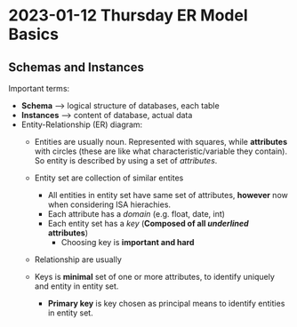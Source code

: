 # 2023-01-12 Thursday ER Model Basics

## Schemas and Instances

Important terms:
- **Schema** --> logical structure of databases, each table
- **Instances** --> content of database, actual data
- Entity-Relationship (ER) diagram:
    + Entities are usually noun. Represented with squares, while **attributes** with circles (these are like what characteristic/variable they contain). So entity is described by using a set of *attributes*.
    + Entity set are collection of similar entites
        * All entities in entity set have same set of attributes, **however** now when considering ISA hierachies.
        * Each attribute has a *domain* (e.g. float, date, int)
        * Each entity set has a *key*  (**Composed of all *underlined* attributes**) 
            - Choosing key is **important and hard**
    + Relationship are usually 

    + Keys is **minimal** set of one or more attributes, to identify uniquely and entity in entity set.
        * **Primary key** is key chosen as principal means to identify entities in entity set.